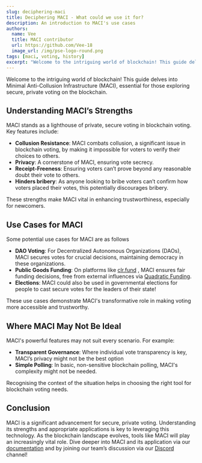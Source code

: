 ```yaml
---
slug: deciphering-maci
title: Deciphering MACI - What could we use it for?
description: An introduction to MACI's use cases
authors:
  name: Vee
  title: MACI contributor
  url: https://github.com/Vee-18
  image_url: /img/pse-logo-round.png
tags: [maci, voting, history]
excerpt: "Welcome to the intriguing world of blockchain! This guide delves into Minimal Anti-Collusion Infrastructure (MACI), essential for those exploring secure, private voting on the blockchain."
---
```


Welcome to the intriguing world of blockchain! This guide delves into Minimal Anti-Collusion Infrastructure (MACI), essential for those exploring secure, private voting on the blockchain.

## Understanding MACI’s Strengths

MACI stands as a lighthouse of private, secure voting in blockchain voting. Key features include:

- **Collusion Resistance**: MACI combats collusion, a significant issue in blockchain voting, by making it impossible for voters to verify their choices to others.
- **Privacy**: A cornerstone of MACI, ensuring vote secrecy.
- **Receipt-Freeness**: Ensuring voters can’t prove beyond any reasonable doubt their vote to others.
- **Hinders bribery**: As anyone looking to bribe voters can’t confirm how voters placed their votes, this potentially discourages bribery.

These strengths make MACI vital in enhancing trustworthiness, especially for newcomers.

## Use Cases for MACI

Some potential use cases for MACI are as follows

- **DAO Voting**: For Decentralized Autonomous Organizations (DAOs), MACI secures votes for crucial decisions, maintaining democracy in these organizations.
- **Public Goods Funding**: On platforms like [clr.fund](https://clr.fund) , MACI ensures fair funding decisions, free from external influences via [Quadratic Funding](https://qf.pse.dev/quadratic-funding).
- **Elections**: MACI could also be used in governmental elections for people to cast secure votes for the leaders of their state!

These use cases demonstrate MACI's transformative role in making voting more accessible and trustworthy.

## Where MACI May Not Be Ideal

MACI's powerful features may not suit every scenario. For example:

- **Transparent Governance**: Where individual vote transparency is key, MACI’s privacy might not be the best option
- **Simple Polling**: In basic, non-sensitive blockchain polling, MACI's complexity might not be needed.

Recognising the context of the situation helps in choosing the right tool for blockchain voting needs.

## Conclusion

MACI is a significant advancement for secure, private voting. Understanding its strengths and appropriate applications is key to leveraging this technology. As the blockchain landscape evolves, tools like MACI will play an increasingly vital role. Dive deeper into MACI and its application via our [documentation](https://maci.pse.dev/docs/introduction) and by joining our team’s discussion via our [Discord](https://discord.com/invite/sF5CT5rzrR) channel!
